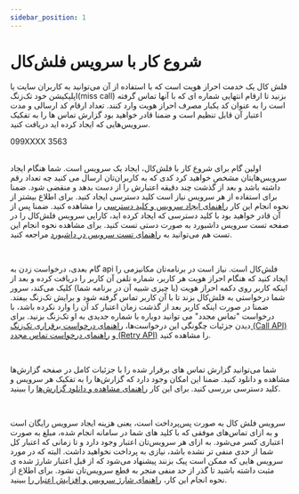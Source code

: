 ```yaml
---
sidebar_position: 1
---
```


# شروع کار با سرویس فلش‌کال

فلش کال یک خدمت احراز هویت است که با استفاده از آن می‌توانید به کاربران سایت یا اپلیکیشن خود تک‌زنگ(miss call) بزنید تا ارقام انتهایی شماره ای که با آنها تماس گرفته است را به عنوان کد یکبار مصرف احراز هویت وارد کنند. تعداد ارقام کد ارسالی و مدت اعتبار آن قابل تنظیم است و ضمنا قادر خواهید بود گزارش تماس ها را به تفکیک سرویس‌هایی که ایجاد کرده اید دریافت کنید.

<div style={{ textAlign: "center", fontSize: "1.5em", margin: "20px 0" }}>
  099XXXX
  <span style={{color: "#f00"}}>3563</span>
</div>

<br />

اولین گام برای شروع کار با فلش‌کال، ایجاد یک سرویس است. شما هنگام ایجاد سرویس‌هایتان مشخص خواهید کرد کدی که به کاربران‌تان ارسال می کنید چه تعداد رقم داشته باشد و بعد از گذشت چند دقیقه اعتبارش را از دست بدهد و منقضی شود. ضمنا برای استفاده از هر سرویس نیاز است کلید دسترسی ایجاد کنید. برای اطلاع بیشتر از نحوه انجام این کار
[راهنمای ایجاد سرویس و کلید دسترسی](///#)
را مشاهده کنید. ضمنا پس از آن قادر خواهید بود با کلید دسترسی که ایجاد کرده اید، کارایی سرویس فلش‌کال را در صفحه تست سرویس داشبورد به صورت دستی تست کنید. برای مشاهده نحوه انجام این تست هم می‌توانید به
[راهنمای تست سرویس در داشبورد](//#)
مراجعه کنید.

<br />

گام بعدی، درخواست زدن به api فلش‌کال است. نیاز است در برنامه‌تان مکانیزمی را ایجاد کنید که هنگام احراز هویت هر کاربر، شماره تلفن آن کاربر را دریافت کرده و بعد از اینکه کاربر روی دکمه احراز هویت (یا چیزی شبیه آن در برنامه شما) کلیک می‌کند، سرور شما درخواستی به فلش‌کال بزند تا با آن کاربر تماس گرفته شود و برایش تک‌زنگ بیفتد. ضمنا در صورت اینکه کاربر بعد از گذشت زمان اعتبار کد آن را وارد نکرده باشد، با درخواست "تماس مجدد" می توانید دوباره با شماره جدیدی به او تک‌زنگ بزنید. برای دیدن جزئیات چگونگی این درخواست‌ها،
[راهنمای درخواست برقراری تک‌زنگ (Call API)](//)
و
[راهنمای درخواست تماس مجدد (Retry API)](//)
را مشاهده کنید.

<br />

شما می‌توانید گزارش تماس های برقرار شده را با جزئیات کامل در صفحه گزارش‌ها مشاهده و دانلود کنید. ضمنا این امکان وجود دارد که گزارش‌ها را به تفکیک هر سرویس و کلید دسترسی بررسی کنید. برای این کار
[راهنمای مشاهده و دانلود گزارش‌ها](//)
را ببینید.

<br />

سرویس فلش کال به صورت پس‌پرداخت است، یعنی هزینه ایجاد سرویس رایگان است و به ازای تماس‌های موفقی که با کلید های شما در سامانه انجام شده، مبلغ به صورت اعتباری کسر می‌شود. به ازای هر سرویس‌تان اعتبار وجود دارد و تا زمانی که اعتبار کل شما از حدی منفی تر نشده باشد، نیازی به پرداخت نخواهید داشت. البته که در مورد سرویس هایی که ممکن است پیک بزنند پیشنهاد می‌شود که از قبل اعتبار شارژ شده ی مثبت داشته باشید تا گذر از حد منفی منجر به قطع سرویس‌تان نشود. برای اطلاع از نحوه انجام این کار،
[راهنمای شارژ سرویس و افزایش اعتبار را](/)
ببینید.
